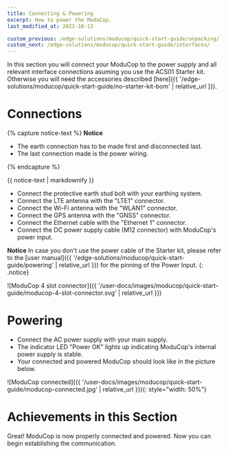 ```yaml
---
title: Connecting & Powering
excerpt: How to power the ModuCop.
last_modified_at: 2021-10-13

custom_previous: /edge-solutions/moducop/quick-start-guide/unpacking/
custom_next: /edge-solutions/moducop/quick-start-guide/interfaces/
---
```


In this section you will connect your ModuCop to the power supply and all relevant interface connections asuming you use the ACS01 Starter kit. Otherwise you will need the accessories described [here]({{ '/edge-solutions/moducop/quick-start-guide/no-starter-kit-bom' | relative_url }}).

# Connections
{% capture notice-text %}
**Notice** 

* The earth connection has to be made first and disconnected last.
* The last connection made is the power wiring.

{% endcapture %}
<div class="notice--info">
  {{ notice-text | markdownify }}
</div>

* Connect the protective earth stud bolt with your earthing system.
* Connect the LTE antenna with the "LTE1" connector.
* Connect the Wi-Fi antenna with the "WLAN1" connector.
* Connect the GPS antenna with the "GNSS" connector.
* Connect the Ethernet cable with the "Ethernet 1" connector.
* Connect the DC power supply cable (M12 connector) with ModuCop's power input. 

**Notice** In case you don't use the power cable of the Starter kit, please refer to the [user manual]({{ '/edge-solutions/moducop/quick-start-guide/powering' | relative_url }}) for the pinning of the Power Input.
{: .notice}

![ModuCop 4 slot connector]({{ '/user-docs/images/moducop/quick-start-guide/moducop-4-slot-connector.svg' | relative_url }})

# Powering
* Connect the AC power supply with your main supply.
* The indicator LED "Power OK" lights up indicating ModuCop's internal power supply is stable.
* Your connected and powered ModuCop should look like in the picture below.

![ModuCop connected]({{ '/user-docs/images/moducop/quick-start-guide/moducop-connected.jpg' | relative_url }}){: style="width: 50%"}

# Achievements in this Section
Great! ModuCop is now properly connected and powered. Now you can begin establishing the communication.




